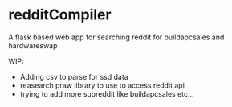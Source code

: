 # redditCompiler
A flask based web app for searching reddit for buildapcsales and hardwareswap

WIP:
- Adding csv to parse for ssd data
- reasearch praw library to use to access reddit api
- trying to add more subreddit like buildapcsales etc...
